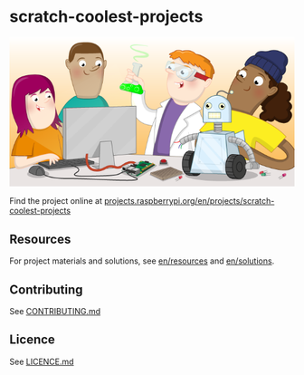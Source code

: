 # scratch-coolest-projects

![scratch-coolest-projects](banner.png)

Find the project online at [projects.raspberrypi.org/en/projects/scratch-coolest-projects](https://projects.raspberrypi.org/en/projects/scratch-coolest-projects)

## Resources
For project materials and solutions, see [en/resources](https://github.com/raspberrypilearning/scratch-coolest-projects/tree/master/en/resources) and [en/solutions](https://github.com/raspberrypilearning/scratch-coolest-projects/tree/master/en/solutions).

## Contributing
See [CONTRIBUTING.md](CONTRIBUTING.md)

## Licence
 See [LICENCE.md](LICENCE.md)